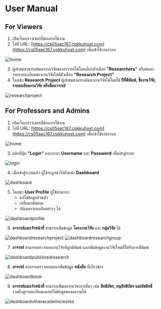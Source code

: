 # User Manual

## For Viewers
1. เปิดเว็บเบราว์เซอร์ที่ต้องการใช้งาน
2. ไปที่ URL: [https://cs05sec167.cpkkuhost.com](https://cs05sec167.cpkkuhost.com) เพื่อเข้าใช้งานระบบ

![home](../ImagesDocument/image_manual/home.png)

3. ผู้เข้าชมสามารถค้นหางานวิจัยของอาจารย์ได้โดยเลือกตัวเลือก **"Researchers"** หรือค้นหาจากรายละเอียดของงานวิจัยได้ที่ตัวเลือก **"Research Project"**
4. ในหน้า **Research Project** ผู้เข้าชมสามารถค้นหางานวิจัยได้โดยใช้ **ปีที่ตีพิมพ์, ชื่องานวิจัย, รายละเอียดงานวิจัย หรือชื่ออาจารย์**

![researchproject](../ImagesDocument/image_manual/researchproject.png)

## For Professors and Admins
1. เปิดเว็บเบราว์เซอร์ที่ต้องการใช้งาน
2. ไปที่ URL: [https://cs05sec167.cpkkuhost.com](https://cs05sec167.cpkkuhost.com) เพื่อเข้าใช้งานระบบ

![home](../ImagesDocument/image_manual/home.png)

3. คลิกที่ปุ่ม **"Login"** และกรอก **Username** และ **Password** เพื่อเข้าสู่ระบบ

![login](../ImagesDocument/image_manual/login.png)

4. เมื่อเข้าสู่ระบบแล้ว ผู้ใช้จะถูกนำไปยังหน้า **Dashboard**

![dashboard](../ImagesDocument/image_manual/dashboard.png)

5. ในหน้า **User Profile** ผู้ใช้สามารถ:
   - แก้ไขข้อมูลส่วนตัว
   - เปลี่ยนรหัสผ่าน
   - อัปเดตรายละเอียดต่างๆ ได้

![dashboardprofile](../ImagesDocument/image_manual/dashboardprofile.png)

6. **อาจารย์และเจ้าหน้าที่** สามารถเพิ่มข้อมูล **โครงงานวิจัย** และ **กลุ่มวิจัย** ได้

![dashboardresearchproject](../ImagesDocument/image_manual/dashboardresearchproject.png)
![dashboardresearchgroup](../ImagesDocument/image_manual/dashboardresearchgroup.png)

7. **อาจารย์** สามารถตรวจสอบงานวิจัยที่ถูกตีพิมพ์ และเพิ่มข้อมูลงานวิจัยใหม่ที่ได้รับการตีพิมพ์

![dashboardpublishedresearch](../ImagesDocument/image_manual/dashboardpublishedresearch.png)

8. **อาจารย์** สามารถตรวจสอบและเพิ่มข้อมูล **หนังสือ** ที่เกี่ยวข้อง

![dashboardbook](../ImagesDocument/image_manual/dashboardbook.png)

9. **อาจารย์และเจ้าหน้าที่** สามารถเพิ่มผลงานวิชาการอื่นๆ เช่น **สิทธิบัตร, อนุสิทธิบัตร และลิขสิทธิ์** รวมถึงดูรายละเอียดและแก้ไขข้อมูลของผลงานได้

![dashboardotheracademicworks](../ImagesDocument/image_manual/dashboardotheracademicworks.png)